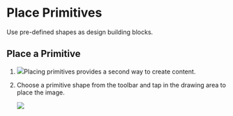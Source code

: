 # Place Primitives

Use pre-defined shapes as design building blocks.

## Place a Primitive

1. ![](Images/GUID-08D9B90C-BE55-4596-BFFB-3436E9D2A939-low.png)Placing primitives provides a second way to create content.
2. Choose a primitive shape from the toolbar and tap in the drawing area to place the image. 
    
    ![](Images/GUID-E3146937-3317-4DBB-9DF4-91ED703E7985-low.png)
